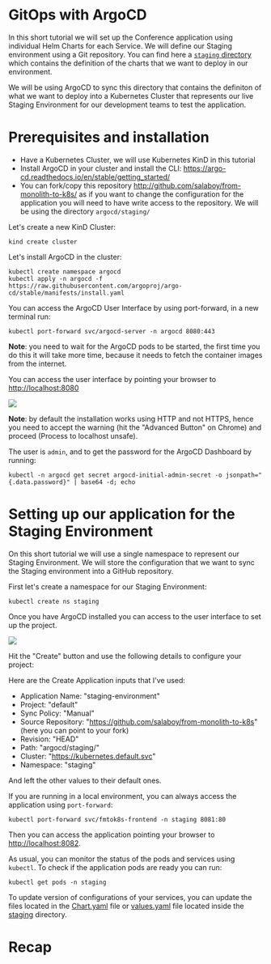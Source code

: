 # GitOps with ArgoCD

In this short tutorial we will set up the Conference application using individual Helm Charts for each Service. 
We will define our Staging environment using a Git repository. You can find here a [`staging` directory](staging/) which contains the definition of the 
charts that we want to deploy in our environment. 

We will be using ArgoCD to sync this directory that contains the definiton of what we want to deploy into a Kubernetes Cluster that represents our live Staging Environment for our 
development teams to test the application. 

# Prerequisites and installation

- Have a Kubernetes Cluster, we will use Kubernetes KinD in this tutorial
- Install ArgoCD in your cluster and install the CLI: https://argo-cd.readthedocs.io/en/stable/getting_started/
- You can fork/copy this repository http://github.com/salaboy/from-monolith-to-k8s/ as if you want to change the configuration for the application you will need to have write access to the repository. We will be using the directory `argocd/staging/`

Let's create a new KinD Cluster:

```
kind create cluster
```

Let's install ArgoCD in the cluster: 

```
kubectl create namespace argocd
kubectl apply -n argocd -f https://raw.githubusercontent.com/argoproj/argo-cd/stable/manifests/install.yaml
```


You can access the ArgoCD User Interface by using port-forward, in a new terminal run:

```
kubectl port-forward svc/argocd-server -n argocd 8080:443
```

**Note**: you need to wait for the ArgoCD pods to be started, the first time you do this it will take more time, because it needs to fetch the container images from the internet.

You can access the user interface by pointing your browser to [http://localhost:8080](http://localhost:8080)

![](img/argocd-dashboard-login.png)

**Note**: by default the installation works using HTTP and not HTTPS, hence you need to accept the warning (hit the "Advanced Button" on Chrome) and proceed (Process to localhost unsafe). 


The user is `admin`, and to get the password for the ArgoCD Dashboard by running: 

```
kubectl -n argocd get secret argocd-initial-admin-secret -o jsonpath="{.data.password}" | base64 -d; echo
```



# Setting up our application for the Staging Environment

On this short tutorial we will use a single namespace to represent our Staging Environment. We will store the configuration that we want to sync the Staging environment into a GitHub repository. 

First let's create a namespace for our Staging Environment:

```
kubectl create ns staging
```

Once you have ArgoCD installed you can access to the user interface to set up the project. 

![](img/argocd-dashboard-create-app.png)

Hit the "Create" button and use the following details to configure your project: 

Here are the Create Application inputs that I've used: 
- Application Name: "staging-environment"
- Project: "default"
- Sync Policy: "Manual"
- Source Repository: "https://github.com/salaboy/from-monolith-to-k8s" (here you can point to your fork)
- Revision: "HEAD"
- Path: "argocd/staging/"
- Cluster: "https://kubernetes.default.svc" 
- Namespace: "staging"

And left the other values to their default ones. 

If you are running in a local environment, you can always access the application using `port-forward`:

```
kubectl port-forward svc/fmtok8s-frontend -n staging 8081:80
```

Then you can access the application pointing your browser to [http://localhost:8082](http://localhost:8082).


As usual, you can monitor the status of the pods and services using `kubectl`. To check if the application pods are ready you can run: 

```
kubectl get pods -n staging
```

To update version of configurations of your services, you can update the files located in the [Chart.yaml](staging/Chart.yaml) file or [values.yaml](staging/values.yaml) file located inside the [staging](staging/) directory. 




# Recap


